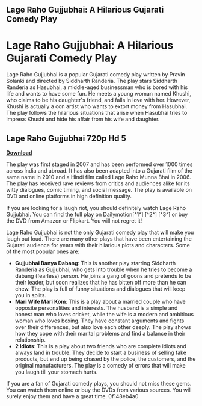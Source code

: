 ## Lage Raho Gujjubhai: A Hilarious Gujarati Comedy Play

  
# Lage Raho Gujjubhai: A Hilarious Gujarati Comedy Play
 
Lage Raho Gujjubhai is a popular Gujarati comedy play written by Pravin Solanki and directed by Siddharth Randeria. The play stars Siddharth Randeria as Hasubhai, a middle-aged businessman who is bored with his life and wants to have some fun. He meets a young woman named Khushi, who claims to be his daughter's friend, and falls in love with her. However, Khushi is actually a con artist who wants to extort money from Hasubhai. The play follows the hilarious situations that arise when Hasubhai tries to impress Khushi and hide his affair from his wife and daughter.
 
## Lage Raho Gujjubhai 720p Hd 5


[**Download**](https://www.google.com/url?q=https%3A%2F%2Ftlniurl.com%2F2tLwxx&sa=D&sntz=1&usg=AOvVaw1euHJRC0H1MkihjOAv-vr4)

 
The play was first staged in 2007 and has been performed over 1000 times across India and abroad. It has also been adapted into a Gujarati film of the same name in 2010 and a Hindi film called Lage Raho Munna Bhai in 2006. The play has received rave reviews from critics and audiences alike for its witty dialogues, comic timing, and social message. The play is available on DVD and online platforms in high definition quality.
 
If you are looking for a laugh riot, you should definitely watch Lage Raho Gujjubhai. You can find the full play on Dailymotion[^1^] [^2^] [^3^] or buy the DVD from Amazon or Flipkart. You will not regret it!
  
Lage Raho Gujjubhai is not the only Gujarati comedy play that will make you laugh out loud. There are many other plays that have been entertaining the Gujarati audience for years with their hilarious plots and characters. Some of the most popular ones are:
 
- **Gujjubhai Banya Dabang**: This is another play starring Siddharth Randeria as Gujjubhai, who gets into trouble when he tries to become a dabang (fearless) person. He joins a gang of goons and pretends to be their leader, but soon realizes that he has bitten off more than he can chew. The play is full of funny situations and dialogues that will keep you in splits.
- **Mari Wife Mari Kom**: This is a play about a married couple who have opposite personalities and interests. The husband is a simple and honest man who loves cricket, while the wife is a modern and ambitious woman who loves boxing. They have constant arguments and fights over their differences, but also love each other deeply. The play shows how they cope with their marital problems and find a balance in their relationship.
- **2 Idiots**: This is a play about two friends who are complete idiots and always land in trouble. They decide to start a business of selling fake products, but end up being chased by the police, the customers, and the original manufacturers. The play is a comedy of errors that will make you laugh till your stomach hurts.

If you are a fan of Gujarati comedy plays, you should not miss these gems. You can watch them online or buy the DVDs from various sources. You will surely enjoy them and have a great time.
 0f148eb4a0
